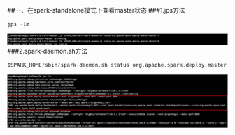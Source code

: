 ##一、在spark-standalone模式下查看master状态
###1.jps方法
```scala
jps -lm
```
![](images/Snip20161130_2.png) 
###2.spark-daemon.sh方法
```scala
$SPARK_HOME/sbin/spark-daemon.sh status org.apache.spark.deploy.master.Master 1
```
![](images/Snip20161130_3.png) 


